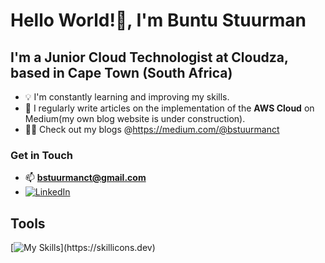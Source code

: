 # Hello World!👋, I'm Buntu Stuurman

##  I'm a Junior Cloud Technologist at Cloudza, based in Cape Town (South Africa)

- 💡 I'm constantly learning and improving my skills.
- 📝 I regularly write articles on the implementation of the **AWS Cloud** on Medium(my own blog website is under construction).
- 👨‍💻 Check out my blogs @https://medium.com/@bstuurmanct

### Get in Touch
- 📫 **bstuurmanct@gmail.com**
- [![LinkedIn](https://img.shields.io/badge/-LinkedIn-0077B5?style=flat-square&logo=linkedin&logoColor=white)](https://linkedin.com/Buntu-Stuurman)

## Tools
[![My Skills](https://skillicons.dev/icons?i=aws,azure,py,java,linux,git,gitlab,)](https://skillicons.dev)

<!---
buntu-s/buntu-s is a ✨ special ✨ repository because its `README.md` (this file) appears on your GitHub profile.
You can click the Preview link to take a look at your changes.
--->
